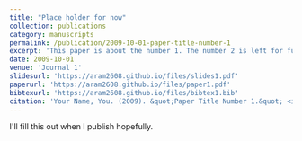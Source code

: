 ```yaml
---
title: "Place holder for now"
collection: publications
category: manuscripts
permalink: /publication/2009-10-01-paper-title-number-1
excerpt: 'This paper is about the number 1. The number 2 is left for future work.'
date: 2009-10-01
venue: 'Journal 1'
slidesurl: 'https://aram2608.github.io/files/slides1.pdf'
paperurl: 'https://aram2608.github.io/files/paper1.pdf'
bibtexurl: 'https://aram2608.github.io/files/bibtex1.bib'
citation: 'Your Name, You. (2009). &quot;Paper Title Number 1.&quot; <i>Journal 1</i>. 1(1).'
---
```

I'll fill this out when I publish hopefully.
